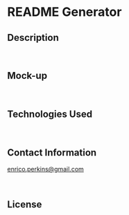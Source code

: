 # README Generator

## Description


<p>&nbsp</p>

## Mock-up


<p>&nbsp</p>

## Technologies Used


<p>&nbsp</p>

## Contact Information
<enrico.perkins@gmail.com>

<p>&nbsp</p>

## License
